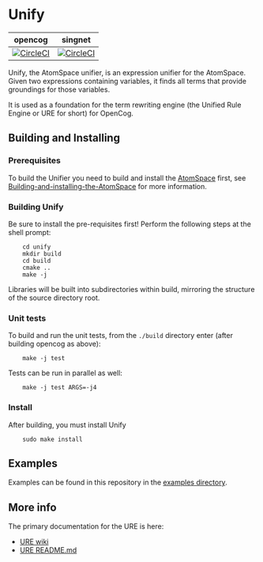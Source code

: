 # Unify

opencog | singnet
------- | -------
[![CircleCI](https://circleci.com/gh/opencog/unify.svg?style=svg)](https://circleci.com/gh/opencog/unify) | [![CircleCI](https://circleci.com/gh/singnet/unify.svg?style=svg)](https://circleci.com/gh/singnet/unify)

Unify, the AtomSpace unifier, is an expression unifier for the AtomSpace.
Given two expressions containing variables, it finds all terms that
provide groundings for those variables.

It is used as a foundation for the term rewriting engine
(the Unified Rule Engine or URE for short) for OpenCog.

## Building and Installing

### Prerequisites

To build the Unifier you need to build and install the
[AtomSpace](https://wiki.opencog.org/w/AtomSpace) first, see
[Building-and-installing-the-AtomSpace](https://github.com/opencog/atomspace#building-and-installing)
for more information.

### Building Unify

Be sure to install the pre-requisites first!
Perform the following steps at the shell prompt:
```
    cd unify
    mkdir build
    cd build
    cmake ..
    make -j
```
Libraries will be built into subdirectories within build, mirroring
the structure of the source directory root.

### Unit tests

To build and run the unit tests, from the `./build` directory enter
(after building opencog as above):
```
    make -j test
```
Tests can be run in parallel as well:
```
    make -j test ARGS=-j4
```

### Install

After building, you must install Unify
```
    sudo make install
```

## Examples

Examples can be found in this repository in the
[examples directory](examples).

## More info

The primary documentation for the URE is here:

* [URE wiki](https://wiki.opencog.org/w/URE)
* [URE README.md](https://github.com/opencog/ure/README.md)
